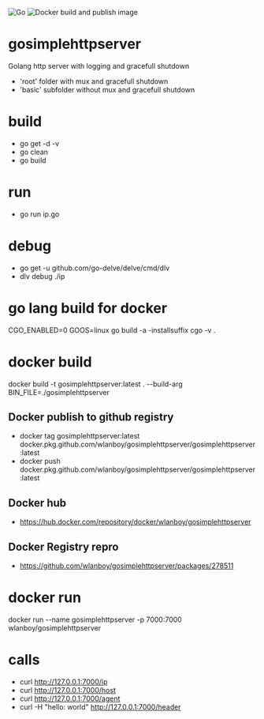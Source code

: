 ![Go](https://github.com/wlanboy/gosimplehttpserver/workflows/Go/badge.svg?branch=master) ![Docker build and publish image](https://github.com/wlanboy/gosimplehttpserver/workflows/Docker%20build%20and%20publish%20image/badge.svg)

# gosimplehttpserver
Golang http server with logging and gracefull shutdown
- 'root' folder with mux and gracefull shutdown
- 'basic' subfolder without mux and gracefull shutdown

# build
* go get -d -v
* go clean
* go build

# run
* go run ip.go

# debug
* go get -u github.com/go-delve/delve/cmd/dlv
* dlv debug ./ip

# go lang build for docker
CGO_ENABLED=0 GOOS=linux go build -a -installsuffix cgo -v .

# docker build
docker build -t gosimplehttpserver:latest . --build-arg BIN_FILE=./gosimplehttpserver

## Docker publish to github registry
- docker tag gosimplehttpserver:latest docker.pkg.github.com/wlanboy/gosimplehttpserver/gosimplehttpserver:latest
- docker push docker.pkg.github.com/wlanboy/gosimplehttpserver/gosimplehttpserver:latest

## Docker hub
- https://hub.docker.com/repository/docker/wlanboy/gosimplehttpserver

## Docker Registry repro
- https://github.com/wlanboy/gosimplehttpserver/packages/278511

# docker run
docker run --name gosimplehttpserver -p 7000:7000 wlanboy/gosimplehttpserver

# calls
* curl http://127.0.0.1:7000/ip
* curl http://127.0.0.1:7000/host
* curl http://127.0.0.1:7000/agent
* curl -H "hello: world" http://127.0.0.1:7000/header
